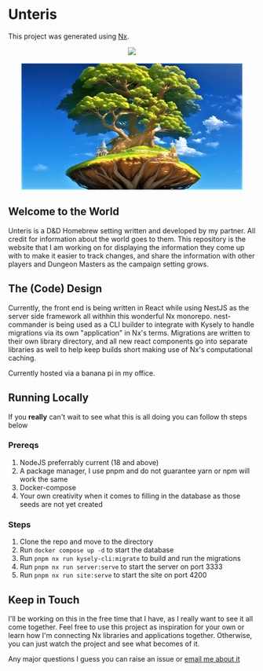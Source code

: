 # Unteris

This project was generated using [Nx](https://nx.dev).

<p style="text-align: center;"><img src="https://raw.githubusercontent.com/nrwl/nx/master/images/nx-logo.png" width="450"></p>

<p style="text-align: center;"><img src="./apps/site/public/images/vitoak.png" width="450"></p>

## Welcome to the World

Unteris is a D&D Homebrew setting written and developed by my partner. All
credit for information about the world goes to them. This repository is the
website that I am working on for displaying the information they come up with
to make it easier to track changes, and share the information with other
players and Dungeon Masters as the campaign setting grows.

## The (Code) Design

Currently, the front end is being written in React while using NestJS as the
server side framework all withhin this wonderful Nx monorepo. nest-commander is
being used as a CLI builder to integrate with Kysely to handle migrations via
its own "application" in Nx's terms. Migrations are written to their own
library directory, and all new react components go into separate libraries as
well to help keep builds short making use of Nx's computational caching.

Currently hosted via a banana pi in my office.

## Running Locally

If you **really** can't wait to see what this is all doing you can follow th
steps below

### Prereqs

1. NodeJS preferrably current (18 and above)
2. A package manager, I use pnpm and do not guarantee yarn or npm will work the
   same
3. Docker-compose
4. Your own creativity when it comes to filling in the database as those seeds
   are not yet created

### Steps

1. Clone the repo and move to the directory
2. Run `docker compose up -d` to start the database
3. Run `pnpm nx run kysely-cli:migrate` to build and run the migrations
4. Run `pnpm nx run server:serve` to start the server on port 3333
5. Run `pnpm nx run site:serve` to start the site on port 4200

## Keep in Touch

I'll be working on this in the free time that I have, as I really want to see
it all come together. Feel free to use this project as inspiration for your own
or learn how I'm connecting Nx libraries and applications together. Otherwise,
you can just watch the project and see what becomes of it.

Any major questions I guess you can raise an issue or [email me about it][email]

[email]: mailto://me+unteris@jaymcdoniel.dev

